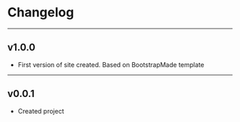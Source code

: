 # Changelog

****
## v1.0.0
- First version of site created. Based on BootstrapMade template
****
## v0.0.1
- Created project
